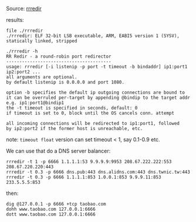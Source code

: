 Source: [rrredir](https://github.com/rofl0r/rrredir)

results:

	file ./rrredir
	./rrredir: ELF 32-bit LSB executable, ARM, EABI5 version 1 (SYSV), statically linked, stripped


```
./rrredir -h
RR Redir - a round-robin port redirector
----------------------------------------
usage: rrredir [-i listenip -p port -t timeout -b bindaddr] ip1:port1 ip2:port2 ...
all arguments are optional.
by default listenip is 0.0.0.0 and port 1080.

option -b specifies the default ip outgoing connections are bound to
it can be overruled per-target by appending @bindip to the target addr
e.g. ip1:port1@bindip1
the -t timeout is specified in seconds, default: 0
if timeout is set to 0, block until the OS cancels conn. attempt

all incoming connections will be redirected to ip1:port1, followed
by ip2:port2 if the former host is unreachable, etc.
```



note: `timeout float` version can set timeout < 1, say 0.1-0.9 etc.

We can use that do a DNS server balancer:

```
rrredir -t 1 -p 6666 1.1.1.1:53 9.9.9.9:9953 208.67.222.222:553 208.67.220.220:443
rrredir -t 0.3 -p 6666 dns.pub:443 dns.alidns.com:443 dns.twnic.tw:443
rrredir -t 0.3 -p 6666 1.1.1.1:853 1.0.0.1:853 9.9.9.11:853 233.5.5.5:853
```

then:

```
dig @127.0.0.1 -p 6666 +tcp taobao.com
dohh www.taobao.com 127.0.0.1:6666
dott www.taobao.com 127.0.0.1:6666
```

